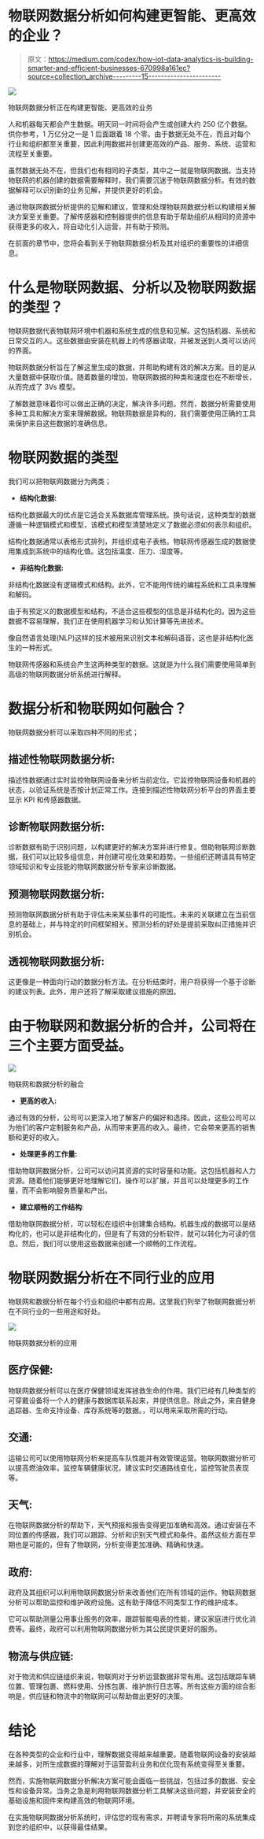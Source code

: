 # 物联网数据分析如何构建更智能、更高效的企业？

> 原文：<https://medium.com/codex/how-iot-data-analytics-is-building-smarter-and-efficient-businesses-670998a161ec?source=collection_archive---------15----------------------->

![](img/e1b513d9e7144e95545d0143304d03e3.png)

物联网数据分析正在构建更智能、更高效的业务

人和机器每天都会产生数据。明天同一时间将会产生或创建大约 250 亿个数据。供你参考，1 万亿分之一是 1 后面跟着 18 个零。由于数据无处不在，而且对每个行业和组织都至关重要，因此利用数据并创建更高效的产品、服务、系统、运营和流程至关重要。

虽然数据无处不在，但我们也有相同的子类型，其中之一就是物联网数据。当支持物联网的机器创建的数据需要解释时，我们需要沉迷于物联网数据分析。有效的数据解释可以识别新的业务见解，并提供更好的机会。

通过物联网数据分析提供的见解和建议，管理和处理物联网数据分析以构建相关解决方案至关重要。了解传感器和控制器提供的信息有助于帮助组织从相同的资源中获得更多的收入，将自动化引入运营，并有助于预测。

在前面的章节中，您将会看到关于物联网数据分析及其对组织的重要性的详细信息。

# 什么是物联网数据、分析以及物联网数据的类型？

物联网数据代表物联网环境中机器和系统生成的信息和见解。这包括机器、系统和日常交互的人。这些数据由安装在机器上的传感器读取，并被发送到人类可以访问的界面。

物联网数据分析旨在了解这里生成的数据，并帮助构建有效的解决方案。目的是从大量数据中获取价值。随着数量的增加，物联网数据的种类和速度也在不断增长，从而完成了 3Vs 模型。

了解数据意味着你可以做出正确的决定，解决许多问题。然而，数据分析需要使用多种工具和解决方案来理解数据。物联网数据是异构的，我们需要使用正确的工具来保护来自这些数据的准确信息。

# 物联网数据的类型

我们可以把物联网数据分为两类；

*   **结构化数据:**

结构化数据最大的优点是它适合关系数据库管理系统。换句话说，这种类型的数据遵循一种逻辑模式和模型，该模式和模型清楚地定义了数据必须如何表示和组织。

结构化数据通常以表格形式排列，并组织成电子表格。物联网传感器生成的数据使用集成到系统中的结构化值。这包括温度、压力、湿度等。

*   **非结构化数据:**

非结构化数据没有逻辑模式和结构。此外，它不能用传统的编程系统和工具来理解和解码。

由于有预定义的数据模型和结构，不适合这些模型的信息是非结构化的。因为这些数据不容易理解，我们正在使用机器学习和认知计算等先进技术。

像自然语言处理(NLP)这样的技术被用来识别文本和解码语音，这也是非结构化医生的一种形式。

物联网传感器和系统会产生这两种类型的数据。这就是为什么我们需要使用简单到高级的物联网数据分析系统进行解释。

# 数据分析和物联网如何融合？

物联网数据分析可以采取四种不同的形式；

## **描述性物联网数据分析:**

描述性数据通过实时监控物联网设备来分析当前定位。它监控物联网设备和机器的状态，以验证系统是否按计划正常工作。连接到描述性物联网分析平台的界面主要显示 KPI 和传感器数据。

## **诊断物联网数据分析:**

诊断数据有助于识别问题，以构建更好的解决方案并进行修复。借助物联网诊断数据，我们可以比较多组信息，并创建可视化效果和趋势。一些组织还聘请具有特定领域知识和专业技能的物联网数据分析专家来诊断数据。

## **预测物联网数据分析:**

预测物联网数据分析有助于评估未来某些事件的可能性。未来的关联建立在当前信息的基础上，并与特定的时间框架相关。预测分析的好处是提前采取纠正措施并识别机会。

## **透视物联网数据分析:**

这更像是一种面向行动的数据分析方法。在分析结束时，用户将获得一个基于诊断的建议列表。此外，用户还将了解采取建议措施的原因。

# 由于物联网和数据分析的合并，公司将在三个主要方面受益。

![](img/433c903aa6608e541f4f38218bc33f12.png)

物联网和数据分析的融合

*   **更高的收入:**

通过有效的分析，公司可以更深入地了解客户的偏好和选择。因此，这些公司可以为他们的客户定制服务和产品，从而带来更高的收入。最终，它会带来更高的销售额和更好的收入。

*   **处理更多的工作量:**

借助物联网数据分析，公司可以访问其资源的实时容量和功能。这包括机器和人力资源。随着他们能够更好地理解它们，操作可以扩展，并且可以处理更多的工作量，而不会影响服务质量和产出。

*   **建立顺畅的工作结构**:

借助物联网数据分析，可以轻松在组织中创建集合结构。机器生成的数据可以是结构化的，也可以是非结构化的，但是有了有效的分析软件，就可以转化为可读的信息。然后，我们可以使用这些数据来创建一个顺畅的工作流程。

# 物联网数据分析在不同行业的应用

物联网和数据分析在每个行业和组织中都有应用。这里我们列举了物联网数据分析在不同行业的一些用途和好处。

![](img/4604cdc2c40d201f9ef5f8f2536efe4f.png)

物联网数据分析的应用

## **医疗保健:**

物联网数据分析可以在医疗保健领域发挥拯救生命的作用。我们已经有几种类型的可穿戴设备将一个人的健康与数据库联系起来，并提供信息。除此之外，来自健身追踪器、生命支持设备、库存系统等的数据。，可以用来采取所需的行动。

## **交通:**

运输公司可以使用物联网分析来提高车队性能并有效管理运营。物联网数据分析可以提高燃油效率，监控车辆健康状况，建议实时交通路线变化，监控驾驶员表现等。

## **天气:**

在物联网数据分析的帮助下，天气预报和报告变得更加准确和高效。通过安装在不同位置的传感器，我们可以跟踪、分析和识别天气模式和条件。虽然这些方面在早期也是可能的，但有了物联网，分析变得更加准确、精确和快速。

## **政府:**

政府及其组织可以利用物联网数据分析来改善他们在所有领域的运作。物联网数据分析可以帮助监控和维护政府设施。这有助于降低不同类型工作的维护成本。

它可以帮助测量公用事业服务的效率，跟踪智能电表的性能，建议家庭进行优化消费等。最终，政府可以利用物联网数据分析为其公民提供更好的服务。

## **物流与供应链:**

对于物流和供应链组织来说，物联网对于分析运营数据非常有用。这包括跟踪车辆位置、管理包裹、燃料使用、分拣包裹、维护旅行日志等。所有这些方面的综合影响是，供应链和物流中的物联网可以帮助做出更好的决策。

# 结论

在各种类型的企业和行业中，理解数据变得越来越重要。随着物联网设备的安装越来越多，对所生成数据的理解对于运营盈利业务和优化现有系统变得至关重要。

然而，实施物联网数据分析解决方案可能会面临一些挑战，包括过多的数据、安全性和设备异常。当务之急是利用物联网数据分析工具解决这些问题，并安装安全的基础设施和固件来构建高效的物联网环境。

在实施物联网数据分析系统时，评估您的现有需求，并聘请专家将所需的系统集成到您的组织中，以获得最佳结果。